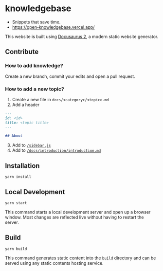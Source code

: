 # knowledgebase

- Snippets that save time.
- https://open-knowledgebase.vercel.app/

This website is built using [Docusaurus 2](https://v2.docusaurus.io/), a modern static website generator.

## Contribute

### How to add knowledge?
Create a new branch, commit your edits and open a pull request.

### How to add a new topic?
1. Create a new file in `docs/<category>/<topic>.md`
2. Add a header
```md
---
id: <id>
title: <topic title>
---

## About
```
3. Add to [`/sidebar.js`](https://github.com/ndrsllwngr/knowledgebase/blob/main/sidebars.js)
4. Add to [`/docs/introduction/introduction.md`](https://github.com/ndrsllwngr/knowledgebase/blob/main/docs/introduction/introduction.md)

## Installation

```console
yarn install
```

## Local Development

```console
yarn start
```

This command starts a local development server and open up a browser window. Most changes are reflected live without having to restart the server.

## Build

```console
yarn build
```

This command generates static content into the `build` directory and can be served using any static contents hosting service.
